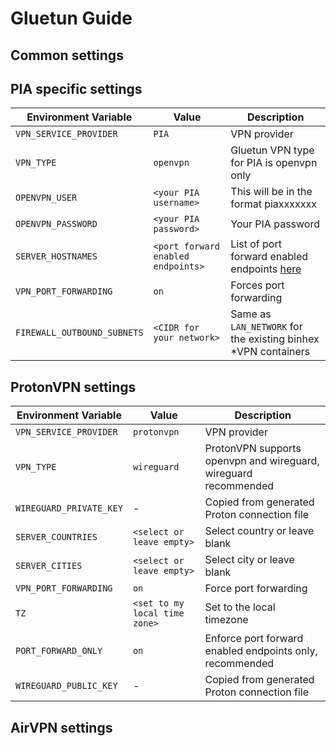 # Gluetun Guide

## Common settings

## PIA specific settings

| Environment Variable | Value | Description |
|----------------------|-------|-------------|
| `VPN_SERVICE_PROVIDER` | `PIA` | VPN provider |
| `VPN_TYPE` | `openvpn` | Gluetun VPN type for PIA is openvpn only |
| `OPENVPN_USER` | `<your PIA username>` | This will be in the format piaxxxxxxx |
| `OPENVPN_PASSWORD` | `<your PIA password>` | Your PIA password |
| `SERVER_HOSTNAMES` | `<port forward enabled endpoints>` | List of port forward enabled endpoints [here](https://gist.github.com/binhex/0d8bc1974bad90f8a61d2d4219ef862c) |
| `VPN_PORT_FORWARDING` | `on` | Forces port forwarding |
| `FIREWALL_OUTBOUND_SUBNETS` | `<CIDR for your network>` | Same as `LAN_NETWORK` for the existing binhex *VPN containers |

## ProtonVPN settings

| Environment Variable | Value | Description |
|----------------------|-------|-------------|
| `VPN_SERVICE_PROVIDER` | `protonvpn` | VPN provider |
| `VPN_TYPE` | `wireguard` | ProtonVPN supports openvpn and wireguard, wireguard recommended |
| `WIREGUARD_PRIVATE_KEY` | - | Copied from generated Proton connection file |
| `SERVER_COUNTRIES` | `<select or leave empty>` | Select country or leave blank |
| `SERVER_CITIES` | `<select or leave empty>` | Select city or leave blank |
| `VPN_PORT_FORWARDING` | `on` | Force port forwarding |
| `TZ` | `<set to my local time zone>` | Set to the local timezone |
| `PORT_FORWARD_ONLY` | `on` | Enforce port forward enabled endpoints only, recommended |
| `WIREGUARD_PUBLIC_KEY` | - | Copied from generated Proton connection file |

## AirVPN settings
